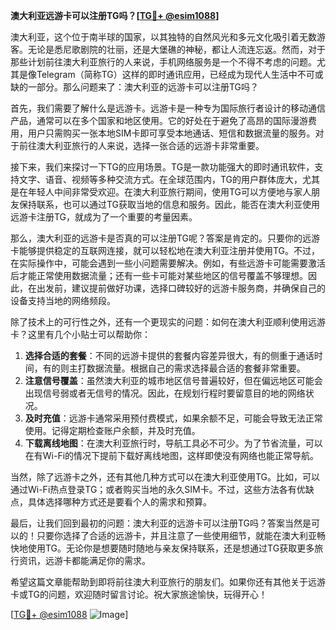 **澳大利亚远游卡可以注册TG吗？[[TG💪+ @esim1088](https://t.me/s/esim1088)]**

澳大利亚，这个位于南半球的国家，以其独特的自然风光和多元文化吸引着无数游客。无论是悉尼歌剧院的壮丽，还是大堡礁的神秘，都让人流连忘返。然而，对于那些计划前往澳大利亚旅行的人来说，手机网络服务是一个不得不考虑的问题。尤其是像Telegram（简称TG）这样的即时通讯应用，已经成为现代人生活中不可或缺的一部分。那么问题来了：澳大利亚的远游卡可以注册TG吗？

首先，我们需要了解什么是远游卡。远游卡是一种专为国际旅行者设计的移动通信产品，通常可以在多个国家和地区使用。它的好处在于避免了高昂的国际漫游费用，用户只需购买一张本地SIM卡即可享受本地通话、短信和数据流量的服务。对于前往澳大利亚旅行的人来说，选择一张合适的远游卡非常重要。

接下来，我们来探讨一下TG的应用场景。TG是一款功能强大的即时通讯软件，支持文字、语音、视频等多种交流方式。在全球范围内，TG的用户群体庞大，尤其是在年轻人中间非常受欢迎。在澳大利亚旅行期间，使用TG可以方便地与家人朋友保持联系，也可以通过TG获取当地的信息和服务。因此，能否在澳大利亚使用远游卡注册TG，就成为了一个重要的考量因素。

那么，澳大利亚的远游卡是否真的可以注册TG呢？答案是肯定的。只要你的远游卡能够提供稳定的互联网连接，就可以轻松地在澳大利亚注册并使用TG。不过，在实际操作中，可能会遇到一些小问题需要解决。例如，有些远游卡可能需要激活后才能正常使用数据流量；还有一些卡可能对某些地区的信号覆盖不够理想。因此，在出发前，建议提前做好功课，选择口碑较好的远游卡服务商，并确保自己的设备支持当地的网络频段。

除了技术上的可行性之外，还有一个更现实的问题：如何在澳大利亚顺利使用远游卡？这里有几个小贴士可以帮助你：

1. **选择合适的套餐**：不同的远游卡提供的套餐内容差异很大，有的侧重于通话时间，有的则主打数据流量。根据自己的需求选择最合适的套餐非常重要。
2. **注意信号覆盖**：虽然澳大利亚的城市地区信号普遍较好，但在偏远地区可能会出现信号弱或者无信号的情况。因此，在规划行程时要留意目的地的网络状况。
3. **及时充值**：远游卡通常采用预付费模式，如果余额不足，可能会导致无法正常使用。记得定期检查账户余额，并及时充值。
4. **下载离线地图**：在澳大利亚旅行时，导航工具必不可少。为了节省流量，可以在有Wi-Fi的情况下提前下载好离线地图，这样即使没有网络也能正常导航。

当然，除了远游卡之外，还有其他几种方式可以在澳大利亚使用TG。比如，可以通过Wi-Fi热点登录TG；或者购买当地的永久SIM卡。不过，这些方法各有优缺点，具体选择哪种方式还是要看个人的需求和预算。

最后，让我们回到最初的问题：澳大利亚的远游卡可以注册TG吗？答案当然是可以的！只要你选择了合适的远游卡，并且注意了一些使用细节，就能在澳大利亚畅快地使用TG。无论你是想要随时随地与亲友保持联系，还是想通过TG获取更多旅行资讯，远游卡都能满足你的需求。

希望这篇文章能帮助到即将前往澳大利亚旅行的朋友们。如果你还有其他关于远游卡或TG的问题，欢迎随时留言讨论。祝大家旅途愉快，玩得开心！

[[TG💪+ @esim1088](https://t.me/s/esim1088) ![Image](https://i.postimg.cc/4NQfJmqS/Snipaste-2025-05-13-00-14-12.png)]